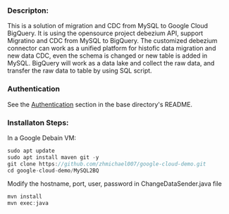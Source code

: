### Descripton:
This is a solution of migration and CDC from MySQL to Google Cloud BigQuery. It is using the opensource project debezium API, support Migratino and CDC from MySQL to BigQuery.
The customized debezium connector can work as a unified platform for histofic data migration and new data CDC, even the schema is changed or new table 
is added in MySQL. BigQuery will work as a data lake and collect the raw data, and transfer the raw data to table by using SQL script.  

### Authentication

See the [Authentication][authentication] section in the base directory's README.

### Installaton Steps:
In a Google Debain VM:
```java
sudo apt update
sudo apt install maven git -y
git clone https://github.com/zhmichael007/google-cloud-demo.git
cd google-cloud-demo/MySQL2BQ
```

Modify the hostname, port, user, password in ChangeDataSender.java file
```java
mvn install
mvn exec:java
```


[authentication]: https://github.com/googleapis/google-cloud-java#authentication
